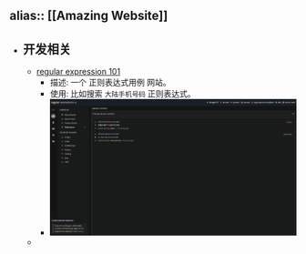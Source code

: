 alias:: [[Amazing Website]] 
---

- ## 开发相关
	- [regular expression 101](https://regex101.com/)
		- 描述: 一个 正则表达式用例 网站。
		- 使用: 比如搜索 `大陆手机号码` 正则表达式。
		- ![image.png](../assets/image_1683617829009_0.png)
	-